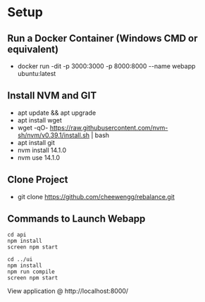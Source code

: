 # Setup

## Run a Docker Container (Windows CMD or equivalent)
- docker run -dit -p 3000:3000 -p 8000:8000 --name webapp ubuntu:latest

## Install NVM and GIT
- apt update && apt upgrade
- apt install wget 
- wget -qO- https://raw.githubusercontent.com/nvm-sh/nvm/v0.39.1/install.sh | bash
- apt install git
- nvm install 14.1.0
- nvm use 14.1.0

## Clone Project 
- git clone https://github.com/cheewengg/rebalance.git


## Commands to Launch Webapp
```
cd api
npm install
screen npm start
```

```
cd ../ui
npm install
npm run compile
screen npm start
```

View application @ http://localhost:8000/
